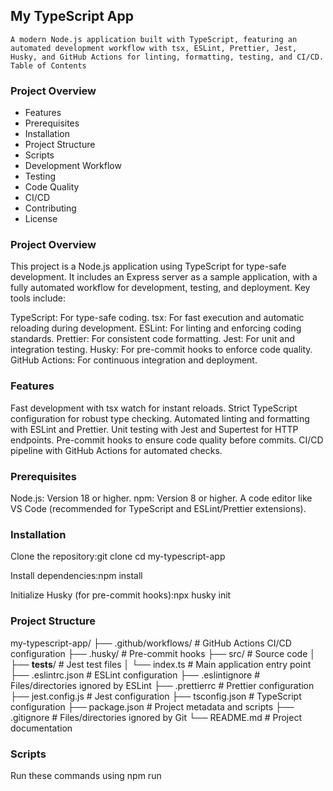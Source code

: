 ## My TypeScript App

    A modern Node.js application built with TypeScript, featuring an automated development workflow with tsx, ESLint, Prettier, Jest, Husky, and GitHub Actions for linting, formatting, testing, and CI/CD.
    Table of Contents

### Project Overview

- Features
- Prerequisites
- Installation
- Project Structure
- Scripts
- Development Workflow
- Testing
- Code Quality
- CI/CD
- Contributing
- License

### Project Overview

This project is a Node.js application using TypeScript for type-safe development. It includes an Express server as a sample application, with a fully automated workflow for development, testing, and deployment. Key tools include:

TypeScript: For type-safe coding.
tsx: For fast execution and automatic reloading during development.
ESLint: For linting and enforcing coding standards.
Prettier: For consistent code formatting.
Jest: For unit and integration testing.
Husky: For pre-commit hooks to enforce code quality.
GitHub Actions: For continuous integration and deployment.

### Features

Fast development with tsx watch for instant reloads.
Strict TypeScript configuration for robust type checking.
Automated linting and formatting with ESLint and Prettier.
Unit testing with Jest and Supertest for HTTP endpoints.
Pre-commit hooks to ensure code quality before commits.
CI/CD pipeline with GitHub Actions for automated checks.

### Prerequisites

Node.js: Version 18 or higher.
npm: Version 8 or higher.
A code editor like VS Code (recommended for TypeScript and ESLint/Prettier extensions).

### Installation

Clone the repository:git clone <repository-url>
cd my-typescript-app

Install dependencies:npm install

Initialize Husky (for pre-commit hooks):npx husky init

### Project Structure

my-typescript-app/
├── .github/workflows/ # GitHub Actions CI/CD configuration
├── .husky/ # Pre-commit hooks
├── src/ # Source code
│ ├── **tests**/ # Jest test files
│ └── index.ts # Main application entry point
├── .eslintrc.json # ESLint configuration
├── .eslintignore # Files/directories ignored by ESLint
├── .prettierrc # Prettier configuration
├── jest.config.js # Jest configuration
├── tsconfig.json # TypeScript configuration
├── package.json # Project metadata and scripts
├── .gitignore # Files/directories ignored by Git
└── README.md # Project documentation

### Scripts

Run these commands using npm run <script>:

start: Runs the compiled JavaScript application (node dist/index.js).
dev: Starts the development server with tsx watch src/index.ts for auto-reloading.
build: Compiles TypeScript to JavaScript (tsc).
lint: Lints TypeScript files (eslint 'src/**/\*.{ts,tsx}').
format: Formats code with Prettier (prettier --write 'src/**/\*.{ts,tsx}').
test: Runs Jest tests (jest).

### Development Workflow

Start the development server:npm run dev

This uses tsx to run src/index.ts and automatically reloads on file changes.
Access the sample Express server at http://localhost:3000.
Make changes to src/index.ts or other files; tsx will restart the server instantly.
Run npm run lint and npm run format to ensure code quality and consistency.
Run npm test to execute tests.

### Testing

Tests are located in src/**tests**.
Run tests with:npm test

The sample test (index.test.ts) uses Jest and Supertest to test the Express server’s endpoints.
Add new tests in src/**tests** following the pattern in index.test.ts.

### Code Quality

Linting: ESLint enforces TypeScript best practices and catches errors. Run:npm run lint

Formatting: Prettier ensures consistent code style. Run:npm run format

Pre-commit Hooks: Husky runs npm run lint and npm run format before each commit to enforce quality.

### CI/CD

A GitHub Actions workflow (.github/workflows/ci.yml) runs on push/pull requests to the main branch.
It performs:
Dependency installation.
Linting (npm run lint).
Formatting checks (npm run format).
Building (npm run build).
Testing (npm test).

### Contributing

Fork the repository.
Create a feature branch (git checkout -b feature/my-feature).
Make changes and commit with clear messages.
Run npm run lint and npm run format before committing.
Push to your branch (git push origin feature/my-feature).
Open a pull request.

### License

This project is licensed under the MIT License.
